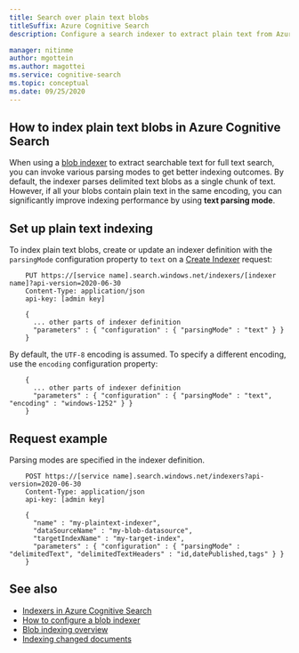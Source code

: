 ```yaml
---
title: Search over plain text blobs
titleSuffix: Azure Cognitive Search
description: Configure a search indexer to extract plain text from Azure blobs for full text search in Azure Cognitive Search.

manager: nitinme
author: mgottein 
ms.author: magottei
ms.service: cognitive-search
ms.topic: conceptual
ms.date: 09/25/2020
---
```


## How to index plain text blobs in Azure Cognitive Search

When using a [blob indexer](search-howto-indexing-azure-blob-storage.md) to extract searchable text for full text search, you can invoke various parsing modes to get better indexing outcomes. By default, the indexer parses delimited text blobs as a single chunk of text. However, if all your blobs contain plain text in the same encoding, you can significantly improve indexing performance by using **text parsing mode**.

## Set up plain text indexing

To index plain text blobs, create or update an indexer definition with the `parsingMode` configuration property to `text` on a [Create Indexer](/rest/api/searchservice/create-indexer) request:

```http
    PUT https://[service name].search.windows.net/indexers/[indexer name]?api-version=2020-06-30
    Content-Type: application/json
    api-key: [admin key]

    {
      ... other parts of indexer definition
      "parameters" : { "configuration" : { "parsingMode" : "text" } }
    }
```

By default, the `UTF-8` encoding is assumed. To specify a different encoding, use the `encoding` configuration property: 

```http
    {
      ... other parts of indexer definition
      "parameters" : { "configuration" : { "parsingMode" : "text", "encoding" : "windows-1252" } }
    }
```

## Request example

Parsing modes are specified in the indexer definition.

```http
    POST https://[service name].search.windows.net/indexers?api-version=2020-06-30
    Content-Type: application/json
    api-key: [admin key]

    {
      "name" : "my-plaintext-indexer",
      "dataSourceName" : "my-blob-datasource",
      "targetIndexName" : "my-target-index",
      "parameters" : { "configuration" : { "parsingMode" : "delimitedText", "delimitedTextHeaders" : "id,datePublished,tags" } }
    }
```

## See also

* [Indexers in Azure Cognitive Search](search-indexer-overview.md)
* [How to configure a blob indexer](search-howto-indexing-azure-blob-storage.md)
* [Blob indexing overview](search-blob-storage-integration.md)
* [Indexing changed documents](search-howto-indexing-changed-blobs.md)